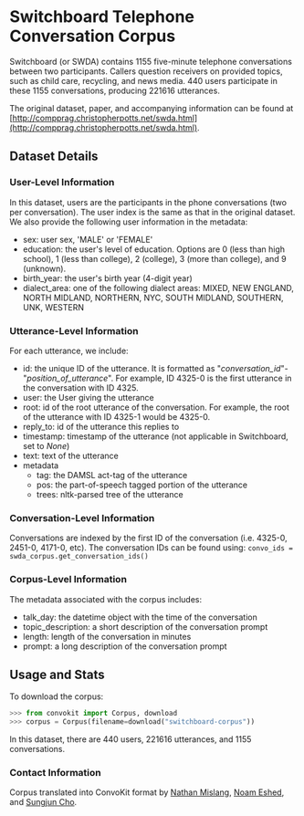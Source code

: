 
# Switchboard Telephone Conversation Corpus
Switchboard (or SWDA) contains 1155 five-minute telephone conversations between two participants. Callers question receivers on provided topics, such as child care, recycling, and news media. 440 users participate in these 1155 conversations, producing 221616 utterances. 

The original dataset, paper, and accompanying information can be found at [http://compprag.christopherpotts.net/swda.html](http://compprag.christopherpotts.net/swda.html). 

## Dataset Details
### User-Level Information
In this dataset, users are the participants in the phone conversations (two per conversation). The user index is the same as that in the original dataset. We also provide the following user information in the metadata:
* sex: user sex, 'MALE' or 'FEMALE'
* education: the user's level of education. Options are 0 (less than high school), 1 (less than college), 2 (college), 3 (more than college), and 9 (unknown).
* birth_year: the user's birth year (4-digit year)
* dialect_area: one of the following dialect areas: MIXED, NEW ENGLAND, NORTH MIDLAND, NORTHERN, NYC, SOUTH MIDLAND, SOUTHERN, UNK, WESTERN

### Utterance-Level Information
For each utterance, we include:
* id: the unique ID of the utterance. It is formatted as "_conversation_id_"-"_position_of_utterance_". For example, ID 4325-0 is the first utterance in the conversation with ID 4325.
* user: the User giving the utterance
* root: id of the root utterance of the conversation. For example, the root of the utterance with ID 4325-1 would be 4325-0.
* reply_to: id of the utterance this replies to
* timestamp: timestamp of the utterance (not applicable in Switchboard, set to *None*)
* text: text of the utterance
* metadata
  * tag: the DAMSL act-tag of the utterance
  * pos: the part-of-speech tagged portion of the utterance
  * trees: nltk-parsed tree of the utterance

### Conversation-Level Information
Conversations are indexed by the first ID of the conversation (i.e. 4325-0, 2451-0, 4171-0, etc). The conversation IDs can be found using: 
```convo_ids = swda_corpus.get_conversation_ids()```

### Corpus-Level Information
The metadata associated with the corpus includes:
* talk_day: the datetime object with the time of the conversation
* topic_description: a short description of the conversation prompt
* length: length of the conversation in minutes
* prompt: a long description of the conversation prompt

## Usage and Stats
To download the corpus:
```python
>>> from convokit import Corpus, download
>>> corpus = Corpus(filename=download("switchboard-corpus"))
```

In this dataset, there are 440 users, 221616 utterances, and 1155 conversations.

### Contact Information
Corpus translated into ConvoKit format by [Nathan Mislang](mailto:ntm39@cornell.edu), [Noam Eshed](mailto:ne236@cornell.edu), and [Sungjun Cho](mailto:sc782@cornell.edu).

